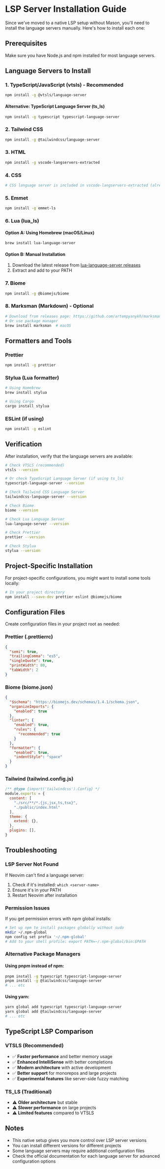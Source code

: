 # LSP Server Installation Guide

Since we've moved to a native LSP setup without Mason, you'll need to install the language servers manually. Here's how to install each one:

## Prerequisites

Make sure you have Node.js and npm installed for most language servers.

## Language Servers to Install

### 1. TypeScript/JavaScript (vtsls) - Recommended
```bash
npm install -g @vtsls/language-server
```

#### Alternative: TypeScript Language Server (ts_ls)
```bash
npm install -g typescript typescript-language-server
```

### 2. Tailwind CSS
```bash
npm install -g @tailwindcss/language-server
```

### 3. HTML
```bash
npm install -g vscode-langservers-extracted
```

### 4. CSS
```bash
# CSS language server is included in vscode-langservers-extracted (already installed above)
```

### 5. Emmet
```bash
npm install -g emmet-ls
```

### 6. Lua (lua_ls)

#### Option A: Using Homebrew (macOS/Linux)
```bash
brew install lua-language-server
```

#### Option B: Manual Installation
1. Download the latest release from [lua-language-server releases](https://github.com/LuaLS/lua-language-server/releases)
2. Extract and add to your PATH

### 7. Biome
```bash
npm install -g @biomejs/biome
```

### 8. Marksman (Markdown) - Optional
```bash
# Download from releases page: https://github.com/artempyanykh/marksman/releases
# Or use package manager
brew install marksman  # macOS
```

## Formatters and Tools

### Prettier
```bash
npm install -g prettier
```

### Stylua (Lua formatter)
```bash
# Using Homebrew
brew install stylua

# Using Cargo
cargo install stylua
```

### ESLint (if using)
```bash
npm install -g eslint
```

## Verification

After installation, verify that the language servers are available:

```bash
# Check VTSLS (recommended)
vtsls --version

# Or check TypeScript Language Server (if using ts_ls)
typescript-language-server --version

# Check Tailwind CSS Language Server
tailwindcss-language-server --version

# Check Biome
biome --version

# Check Lua Language Server
lua-language-server --version

# Check Prettier
prettier --version

# Check Stylua
stylua --version
```

## Project-Specific Installation

For project-specific configurations, you might want to install some tools locally:

```bash
# In your project directory
npm install --save-dev prettier eslint @biomejs/biome
```

## Configuration Files

Create configuration files in your project root as needed:

### Prettier (.prettierrc)
```json
{
  "semi": true,
  "trailingComma": "es5",
  "singleQuote": true,
  "printWidth": 80,
  "tabWidth": 2
}
```

### Biome (biome.json)
```json
{
  "$schema": "https://biomejs.dev/schemas/1.4.1/schema.json",
  "organizeImports": {
    "enabled": true
  },
  "linter": {
    "enabled": true,
    "rules": {
      "recommended": true
    }
  },
  "formatter": {
    "enabled": true,
    "indentStyle": "space"
  }
}
```

### Tailwind (tailwind.config.js)
```javascript
/** @type {import('tailwindcss').Config} */
module.exports = {
  content: [
    "./src/**/*.{js,jsx,ts,tsx}",
    "./public/index.html"
  ],
  theme: {
    extend: {},
  },
  plugins: [],
}
```

## Troubleshooting

### LSP Server Not Found
If Neovim can't find a language server:
1. Check if it's installed: `which <server-name>`
2. Ensure it's in your PATH
3. Restart Neovim after installation

### Permission Issues
If you get permission errors with npm global installs:
```bash
# Set up npm to install packages globally without sudo
mkdir ~/.npm-global
npm config set prefix '~/.npm-global'
# Add to your shell profile: export PATH=~/.npm-global/bin:$PATH
```

### Alternative Package Managers

#### Using pnpm instead of npm:
```bash
pnpm install -g typescript typescript-language-server
pnpm install -g @tailwindcss/language-server
# ... etc
```

#### Using yarn:
```bash
yarn global add typescript typescript-language-server
yarn global add @tailwindcss/language-server
# ... etc
```

## TypeScript LSP Comparison

### VTSLS (Recommended)
- ✅ **Faster performance** and better memory usage
- ✅ **Enhanced IntelliSense** with better completions
- ✅ **Modern architecture** with active development
- ✅ **Better support** for monorepos and large projects
- ✅ **Experimental features** like server-side fuzzy matching

### TS_LS (Traditional)
- ⚠️ **Older architecture** but stable
- ⚠️ **Slower performance** on large projects
- ⚠️ **Limited features** compared to VTSLS

## Notes

- This native setup gives you more control over LSP server versions
- You can install different versions for different projects
- Some language servers may require additional configuration files
- Check the official documentation for each language server for advanced configuration options 